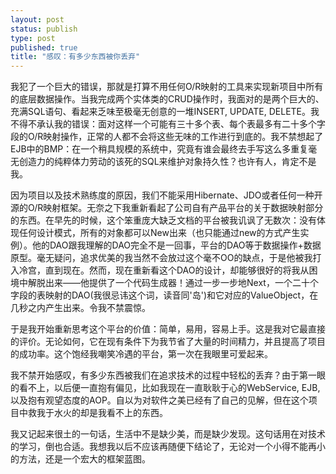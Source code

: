 ```yaml
--- 
layout: post
status: publish
type: post
published: true
title: "感叹：有多少东西被你丢弃"
---
```

<p>我犯了一个巨大的错误，那就是打算不用任何O/R映射的工具来实现新项目中所有的底层数据操作。当我完成两个实体类的CRUD操作时，我面对的是两个巨大的、充满SQL语句、看起来乏味至极毫无创意的一堆INSERT, UPDATE, DELETE。我不得不承认我的错误：面对这样一个可能有三十多个表、每个表最多有二十多个字段的O/R映射操作，正常的人都不会将这些无味的工作进行到底的。我不禁想起了EJB中的BMP：在一个稍具规模的系统中，究竟有谁会最终去手写这么多重复毫无创造力的纯粹体力劳动的该死的SQL来维护对象持久性？也许有人，肯定不是我。</p>
<p>因为项目以及技术熟练度的原因，我们不能采用Hibernate、JDO或者任何一种开源的O/R映射框架。无奈之下我重新看起了公司自有产品平台的关于数据映射部分的东西。在早先的时候，这个笨重庞大缺乏文档的平台被我讥讽了无数次：没有体现任何设计模式，所有的对象都可以New出来（也只能通过new的方式产生实例）。他的DAO跟我理解的DAO完全不是一回事，平台的DAO等于数据操作+数据原型。毫无疑问，追求优美的我当然不会放过这个毫不OO的缺点，于是他被我打入冷宫，直到现在。然而，现在重新看这个DAO的设计，却能够很好的将我从困境中解脱出来&#8212;&#8212;他提供了一个代码生成器！通过一步一步地Next，一个二十个字段的表映射的DAO(我很忌讳这个词，读音同'岛')和它对应的ValueObject，在几秒之内产生出来。令我不禁震惊。</p>
<p>于是我开始重新思考这个平台的价值：简单，易用，容易上手。这是我对它最直接的评价。无论如何，它在现有条件下为我节省了大量的时间精力，并且提高了项目的成功率。这个饱经我嘲笑冷遇的平台，第一次在我眼里可爱起来。</p>
<p>我不禁开始感叹，有多少东西被我们在追求技术的过程中轻松的丢弃？由于第一眼的看不上，以后便一直抱有偏见，比如我现在一直耿耿于心的WebService, EJB, 以及抱有观望态度的AOP。自以为对软件之美已经有了自己的见解，但在这个项目中救我于水火的却是我看不上的东西。</p>
<p>我又记起来很土的一句话，生活中不是缺少美，而是缺少发现。这句话用在对技术的学习，倒也合适。我想我以后不应该再随便下结论了，无论对一个小得不能再小的方法，还是一个宏大的框架蓝图。</p>
